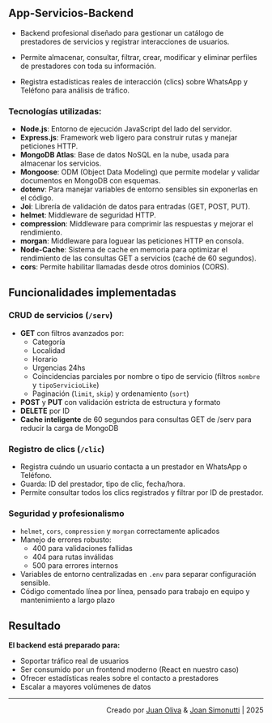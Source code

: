 ## App-Servicios-Backend

- Backend profesional diseñado para gestionar un catálogo de prestadores de servicios y registrar interacciones de usuarios.

- Permite almacenar, consultar, filtrar, crear, modificar y eliminar perfiles de prestadores con toda su información.

- Registra estadísticas reales de interacción (clics) sobre WhatsApp y Teléfono para análisis de tráfico.

### Tecnologías utilizadas:

- **Node.js**: Entorno de ejecución JavaScript del lado del servidor.
- **Express.js**: Framework web ligero para construir rutas y manejar peticiones HTTP.
- **MongoDB Atlas**: Base de datos NoSQL en la nube, usada para almacenar los servicios.
- **Mongoose**: ODM (Object Data Modeling) que permite modelar y validar documentos en MongoDB con esquemas.
- **dotenv**: Para manejar variables de entorno sensibles sin exponerlas en el código.
- **Joi**: Librería de validación de datos para entradas (GET, POST, PUT).
- **helmet**: Middleware de seguridad HTTP.
- **compression**: Middleware para comprimir las respuestas y mejorar el rendimiento.
- **morgan**: Middleware para loguear las peticiones HTTP en consola.
- **Node-Cache**: Sistema de cache en memoria para optimizar el rendimiento de las consultas GET a servicios (caché de 60 segundos).
- **cors**: Permite habilitar llamadas desde otros dominios (CORS).

## Funcionalidades implementadas

### CRUD de servicios (`/serv`)

- **GET** con filtros avanzados por:
  - Categoría
  - Localidad
  - Horario
  - Urgencias 24hs
  - Coincidencias parciales por nombre o tipo de servicio (filtros `nombre` y `tipoServicioLike`)
  - Paginación (`limit`, `skip`) y ordenamiento (`sort`)
- **POST** y **PUT** con validación estricta de estructura y formato
- **DELETE** por ID
- **Cache inteligente** de 60 segundos para consultas GET de /serv para reducir la carga de MongoDB

### Registro de clics (`/clic`)

- Registra cuándo un usuario contacta a un prestador en WhatsApp o Teléfono.
- Guarda: ID del prestador, tipo de clic, fecha/hora.
- Permite consultar todos los clics registrados y filtrar por ID de prestador.

### Seguridad y profesionalismo

- `helmet`, `cors`, `compression` y `morgan` correctamente aplicados
- Manejo de errores robusto:
  - 400 para validaciones fallidas
  - 404 para rutas inválidas
  - 500 para errores internos
- Variables de entorno centralizadas en `.env` para separar configuración sensible.
- Código comentado línea por línea, pensado para trabajo en equipo y mantenimiento a largo plazo

## Resultado

**El backend está preparado para:**

- Soportar tráfico real de usuarios
- Ser consumido por un frontend moderno (React en nuestro caso)
- Ofrecer estadísticas reales sobre el contacto a prestadores
- Escalar a mayores volúmenes de datos

---

<div align="end">

Creado por [Juan Oliva](https://github.com/JuanOlivaDev) & [Joan Simonutti](https://www.linkedin.com/in/joansimonutti/) | 2025

</div>
